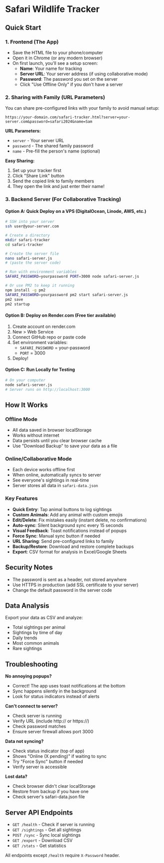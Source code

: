 # Safari Wildlife Tracker

## Quick Start

### 1. Frontend (The App)
- Save the HTML file to your phone/computer
- Open it in Chrome (or any modern browser)
- On first launch, you'll see a setup screen:
  - **Name**: Your name for tracking
  - **Server URL**: Your server address (if using collaborative mode)
  - **Password**: The password you set on the server
  - Click "Use Offline Only" if you don't have a server

### 2. Sharing with Family (URL Parameters)

You can share pre-configured links with your family to avoid manual setup:

```
https://your-domain.com/safari-tracker.html?server=your-server.com&password=safari2024&name=Sam
```

**URL Parameters:**
- `server` - Your server URL
- `password` - The shared family password
- `name` - Pre-fill the person's name (optional)

**Easy Sharing:**
1. Set up your tracker first
2. Click "Share Link" button
3. Send the copied link to family members
4. They open the link and just enter their name!

### 3. Backend Server (For Collaborative Tracking)

#### Option A: Quick Deploy on a VPS (DigitalOcean, Linode, AWS, etc.)
```bash
# SSH into your server
ssh user@your-server.com

# Create a directory
mkdir safari-tracker
cd safari-tracker

# Create the server file
nano safari-server.js
# (paste the server code)

# Run with environment variables
SAFARI_PASSWORD=yourpassword PORT=3000 node safari-server.js

# Or use PM2 to keep it running
npm install -g pm2
SAFARI_PASSWORD=yourpassword pm2 start safari-server.js
pm2 save
pm2 startup
```

#### Option B: Deploy on Render.com (Free tier available)
1. Create account on render.com
2. New > Web Service
3. Connect GitHub repo or paste code
4. Set environment variables:
   - `SAFARI_PASSWORD` = your-password
   - `PORT` = 3000
5. Deploy!

#### Option C: Run Locally for Testing
```bash
# On your computer
node safari-server.js
# Server runs on http://localhost:3000
```

## How It Works

### Offline Mode
- All data saved in browser localStorage
- Works without internet
- Data persists until you clear browser cache
- Use "Download Backup" to save your data as a file

### Online/Collaborative Mode
- Each device works offline first
- When online, automatically syncs to server
- See everyone's sightings in real-time
- Server stores all data in `safari-data.json`

### Key Features
- **Quick Entry**: Tap animal buttons to log sightings
- **Custom Animals**: Add any animal with custom emojis
- **Edit/Delete**: Fix mistakes easily (instant delete, no confirmations)
- **Auto-sync**: Silent background sync every 15 seconds
- **Visual Feedback**: Toast notifications instead of popups
- **Force Sync**: Manual sync button if needed
- **URL Sharing**: Send pre-configured links to family
- **Backup/Restore**: Download and restore complete backups
- **Export**: CSV format for analysis in Excel/Google Sheets

## Security Notes
- The password is sent as a header, not stored anywhere
- Use HTTPS in production (add SSL certificate to your server)
- Change the default password in the server code

## Data Analysis
Export your data as CSV and analyze:
- Total sightings per animal
- Sightings by time of day
- Daily trends
- Most common animals
- Rare sightings

## Troubleshooting

**No annoying popups?**
- Correct! The app uses toast notifications at the bottom
- Sync happens silently in the background
- Look for status indicators instead of alerts

**Can't connect to server?**
- Check server is running
- Verify URL (include http:// or https://)
- Check password matches
- Ensure server firewall allows port 3000

**Data not syncing?**
- Check status indicator (top of app)
- Shows "Online (X pending)" if waiting to sync
- Try "Force Sync" button if needed
- Verify server is accessible

**Lost data?**
- Check browser didn't clear localStorage
- Restore from backup if you have one
- Check server's safari-data.json file

## Server API Endpoints
- `GET /health` - Check if server is running
- `GET /sightings` - Get all sightings
- `POST /sync` - Sync local sightings
- `GET /export` - Download CSV
- `GET /stats` - Get statistics

All endpoints except `/health` require `X-Password` header.